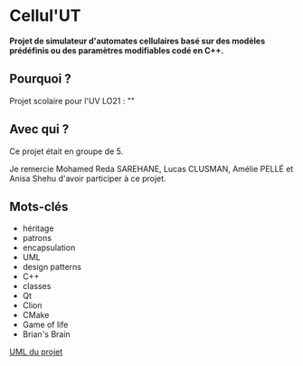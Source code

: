 # Cellul'UT
**Projet de simulateur d'automates cellulaires basé sur des modèles prédéfinis ou des paramètres modifiables codé en C++.**

## Pourquoi ?
Projet scolaire pour l'UV LO21 : ""

## Avec qui ?
Ce projet était en groupe de 5. 

Je remercie Mohamed Reda SAREHANE, Lucas CLUSMAN, Amélie PELLÉ et Anisa Shehu d'avoir participer à ce projet.

## Mots-clés

* héritage
* patrons
* encapsulation
* UML
* design patterns
* C++
* classes
* Qt
* Clion
* CMake
* Game of life
* Brian's Brain

[UML du projet](https://md.picasoft.net/s/Y4wWBPDrN)
